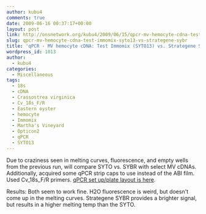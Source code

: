 ```yaml
---
author: kubu4
comments: true
date: 2009-06-16 00:37:17+00:00
layout: post
link: http://onsnetwork.org/kubu4/2009/06/15/qpcr-mv-hemocyte-cdna-test-immomix-syto13-vs-strategene-sybr/
slug: qpcr-mv-hemocyte-cdna-test-immomix-syto13-vs-strategene-sybr
title: 'qPCR - MV hemocyte cDNA: Test Immomix (SYTO13) vs. Strategene SYBR'
wordpress_id: 1013
author:
  - kubu4
categories:
  - Miscellaneous
tags:
  - 18s
  - cDNA
  - Crassostrea virginica
  - Cv_18s_F/R
  - Eastern oyster
  - hemocyte
  - Immomix
  - Martha's Vineyard
  - Opticon2
  - qPCR
  - SYTO13
---
```


Due to craziness seen in melting curves, fluorescence, and empty wells from the previous run, will compare SYTO vs. SYBR with select MV cDNAs. Additionally, acquired some qPCR strip caps to use instead of the ABI film. Used Cv_18s_F/R primers. [qPCR set up/plate layout is here](http://eagle.fish.washington.edu/Arabidopsis/Notebook%20Workup%20Files/20090615-03.jpg).

Results: Both seem to work fine. H2O fluorescence is weird, but doesn't come up in the melting curves. Strategene SYBR provides a brighter signal, but results in a higher melting temp than the SYTO.
